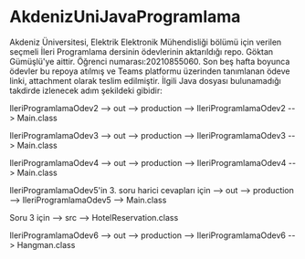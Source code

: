 # AkdenizUniJavaProgramlama
Akdeniz Üniversitesi, Elektrik Elektronik Mühendisliği bölümü için verilen seçmeli İleri Programlama dersinin ödevlerinin aktarıldığı repo. Göktan Gümüşlü'ye aittir. Öğrenci numarası:20210855060. Son beş hafta boyunca ödevler bu repoya atılmış ve Teams platformu üzerinden tanımlanan ödeve linki, attachment olarak teslim edilmiştir. İlgili Java dosyası bulunamadığı takdirde izlenecek adım şekildeki gibidir:

IleriProgramlamaOdev2 --> out --> production --> IleriProgramlamaOdev2 --> Main.class 

IleriProgramlamaOdev3 --> out --> production --> IleriProgramlamaOdev3 --> Main.class

IleriProgramlamaOdev4 --> out --> production --> IleriProgramlamaOdev4 --> Main.class

IleriProgramlamaOdev5'in 3. soru harici cevapları için --> out --> production --> IleriProgramlamaOdev5 --> Main.class

Soru 3 için --> src -->  HotelReservation.class

IleriProgramlamaOdev6 --> out --> production --> IleriProgramlamaOdev6 --> Hangman.class
